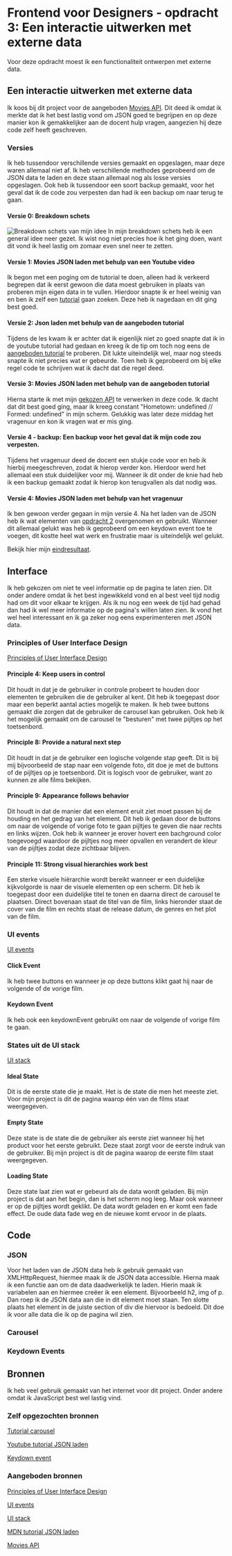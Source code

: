 # Frontend voor Designers - opdracht 3: Een interactie uitwerken met externe data
Voor deze opdracht moest ik een functionaliteit ontwerpen met externe data. 


## Een interactie uitwerken met externe data
Ik koos bij dit project voor de aangeboden [Movies API](https://koopreynders.github.io/frontendvoordesigners/opdracht3/json/movies.json). Dit deed ik omdat ik merkte dat ik het best lastig vond om JSON goed te begrijpen en op deze manier kon ik gemakkelijker aan de docent hulp vragen, aangezien hij deze code zelf heeft geschreven.


### Versies
Ik heb tussendoor verschillende versies gemaakt en opgeslagen, maar deze waren allemaal niet af. Ik heb verschillende methodes geprobeerd om de JSON data te laden en deze staan allemaal nog als losse versies opgeslagen. Ook heb ik tussendoor een soort backup gemaakt, voor het geval dat ik de code zou verpesten dan had ik een backup om naar terug te gaan. 

#### Versie 0: Breakdown schets
![Breakdown schets van mijn idee](https://github.com/francescramer/frontend-voor-designers-2021/blob/main/opdracht3/opdracht-v4/img/breakdownschets.png)
In mijn breakdown schets heb ik een general idee neer gezet. Ik wist nog niet precies hoe ik het ging doen, want dit vond ik heel lastig om zomaar even snel neer te zetten.

#### Versie 1: Movies JSON laden met behulp van een Youtube video
Ik begon met een poging om de tutorial te doen, alleen had ik verkeerd begrepen dat ik eerst gewoon die data moest gebruiken in plaats van proberen mijn eigen data in te vullen. Hierdoor snapte ik er heel weinig van en ben ik zelf een [tutorial](https://www.youtube.com/watch?v=DG4obitDvUA) gaan zoeken. Deze heb ik nagedaan en dit ging best goed. 

#### Versie 2: Json laden met behulp van de aangeboden tutorial
Tijdens de les kwam ik er achter dat ik eigenlijk niet zo goed snapte dat ik in de youtube tutorial had gedaan en kreeg ik de tip om toch nog eens de [aangeboden tutorial](https://developer.mozilla.org/en-US/docs/Learn/JavaScript/Objects/JSON) te proberen. Dit lukte uiteindelijk wel, maar nog steeds snapte ik niet precies wat er gebeurde. Toen heb ik geprobeerd om bij elke regel code te schrijven wat ik dacht dat die regel deed. 

#### Versie 3: Movies JSON laden met behulp van de aangeboden tutorial
Hierna starte ik met mijn [gekozen API](https://koopreynders.github.io/frontendvoordesigners/opdracht3/json/movies.json) te verwerken in deze code. Ik dacht dat dit best goed ging, maar ik kreeg constant "Hometown: undefined // Formed: undefined" in mijn scherm. Gelukkig was later deze middag het vragenuur en kon ik vragen wat er mis ging.

#### Versie 4 - backup: Een backup voor het geval dat ik mijn code zou verpesten.
Tijdens het vragenuur deed de docent een stukje code voor en heb ik hierbij meegeschreven, zodat ik hierop verder kon. Hierdoor werd het allemaal een stuk duidelijker voor mij. Wanneer ik dit onder de knie had heb ik een backup gemaakt zodat ik hierop kon terugvallen als dat nodig was.

#### Versie 4: Movies JSON laden met behulp van het vragenuur
Ik ben gewoon verder gegaan in mijn versie 4. Na het laden van de JSON heb ik wat elementen van [opdracht 2](https://francescramer.github.io/frontend-voor-designers-2021/opdracht2/opdracht-v3/) overgenomen en gebruikt. Wanneer dit allemaal gelukt was heb ik geprobeerd om een keydown event toe te voegen, dit kostte heel wat werk en frustratie maar is uiteindelijk wel gelukt. 

Bekijk hier mijn [eindresultaat](https://francescramer.github.io/frontend-voor-designers-2021/opdracht3/opdracht-v4/).


## Interface
Ik heb gekozen om niet te veel informatie op de pagina te laten zien. Dit onder andere omdat ik het best ingewikkeld vond en al best veel tijd nodig had om dit voor elkaar te krijgen. Als ik nu nog een week de tijd had gehad dan had ik wel meer informatie op de pagina's willen laten zien. Ik vond het wel heel interessant en ik ga zeker nog eens experimenteren met JSON data.


### Principles of User Interface Design
[Principles of User Interface Design](http://bokardo.com/principles-of-user-interface-design/)

#### Principle 4: Keep users in control
Dit houdt in dat je de gebruiker in controle probeert te houden door elementen te gebruiken die de gebruiker al kent. Dit heb ik toegepast door maar een beperkt aantal acties mogelijk te maken. Ik heb twee buttons gemaakt die zorgen dat de gebruiker de carousel kan gebruiken. Ook heb ik het mogelijk gemaakt om de carousel te "besturen" met twee pijltjes op het toetsenbord. 

#### Principle 8: Provide a natural next step
Dit houdt in dat je de gebruiker een logische volgende stap geeft. Dit is bij mij bijvoorbeeld de stap naar een volgende foto, dit doe je met de buttons of de pijltjes op je toetsenbord. Dit is logisch voor de gebruiker, want zo kunnen ze alle films bekijken.

#### Principle 9: Appearance follows behavior
Dit houdt in dat de manier dat een element eruit ziet moet passen bij de houding en het gedrag van het element. Dit heb ik gedaan door de buttons om naar de volgende of vorige foto te gaan pijltjes te geven die naar rechts en links wijzen. Ook heb ik wanneer je erover hovert een bachground color toegevoegd waardoor de pijltjes nog meer opvallen en verandert de kleur van de pijltjes zodat deze zichtbaar blijven.

#### Principle 11: Strong visual hierarchies work best
Een sterke visuele hiërarchie wordt bereikt wanneer er een duidelijke kijkvolgorde is naar de visuele elementen op een scherm. Dit heb ik toegepast door een duidelijke titel te tonen en daarna direct de carousel te plaatsen. Direct bovenaan staat de titel van de film, links hieronder staat de cover van de film en rechts staat de release datum, de genres en het plot van de film.


### UI events
[UI events](https://developer.mozilla.org/en-US/docs/Web/API/UIEvent) 

#### Click Event
Ik heb twee buttons en wanneer je op deze buttons klikt gaat hij naar de volgende of de vorige film. 

#### Keydown Event
Ik heb ook een keydownEvent gebruikt om naar de volgende of vorige film te gaan. 


### States uit de UI stack
[UI stack](https://www.scotthurff.com/posts/why-your-user-interface-is-awkward-youre-ignoring-the-ui-stack/)

#### Ideal State
Dit is de eerste state die je maakt. Het is de state die men het meeste ziet. Voor mijn project is dit de pagina waarop één van de films staat weergegeven. 

#### Empty State
Deze state is de state die de gebruiker als eerste ziet wanneer hij het product voor het eerste gebruikt. Deze staat zorgt voor de eerste indruk van de gebruiker. Bij mijn project is dit de pagina waarop de eerste film staat weergegeven. 

#### Loading State
Deze state laat zien wat er gebeurd als de data wordt geladen. Bij mijn project is dat aan het begin, dan is het scherm nog leeg. Maar ook wanneer er op de pijltjes wordt geklikt. De data wordt geladen en er komt een fade effect. De oude data fade weg en de nieuwe komt ervoor in de plaats.


## Code


### JSON
Voor het laden van de JSON data heb ik gebruik gemaakt van XMLHttpRequest, hiermee maak ik de JSON data accessible. Hierna maak ik een functie aan om de data daadwerkelijk te laden. Hierin maak ik variabelen aan en hiermee creëer ik een element. Bijvoorbeeld h2, img of p. Dan roep ik de JSON data aan die in dit element moet staan. Ten slotte plaats het element in de juiste section of div die hiervoor is bedoeld. Dit doe ik voor alle data die ik op de pagina wil zien. 


### Carousel



### Keydown Events




## Bronnen
Ik heb veel gebruik gemaakt van het internet voor dit project. Onder andere omdat ik JavaScript best wel lastig vind. 


### Zelf opgezochten bronnen
[Tutorial carousel](https://www.w3schools.com/howto/howto_js_slideshow.asp)

[Youtube tutorial JSON laden](https://www.youtube.com/watch?v=DG4obitDvUA)

[Keydown event](https://developer.mozilla.org/en-US/docs/Web/API/Document/keydown_event)


### Aangeboden bronnen
[Principles of User Interface Design](http://bokardo.com/principles-of-user-interface-design/)

[UI events](https://developer.mozilla.org/en-US/docs/Web/API/UIEvent) 

[UI stack](https://www.scotthurff.com/posts/why-your-user-interface-is-awkward-youre-ignoring-the-ui-stack/)

[MDN tutorial JSON laden](https://developer.mozilla.org/en-US/docs/Learn/JavaScript/Objects/JSON)

[Movies API](https://koopreynders.github.io/frontendvoordesigners/opdracht3/json/movies.json)











